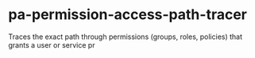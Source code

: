 # pa-permission-access-path-tracer
Traces the exact path through permissions (groups, roles, policies) that grants a user or service pr
